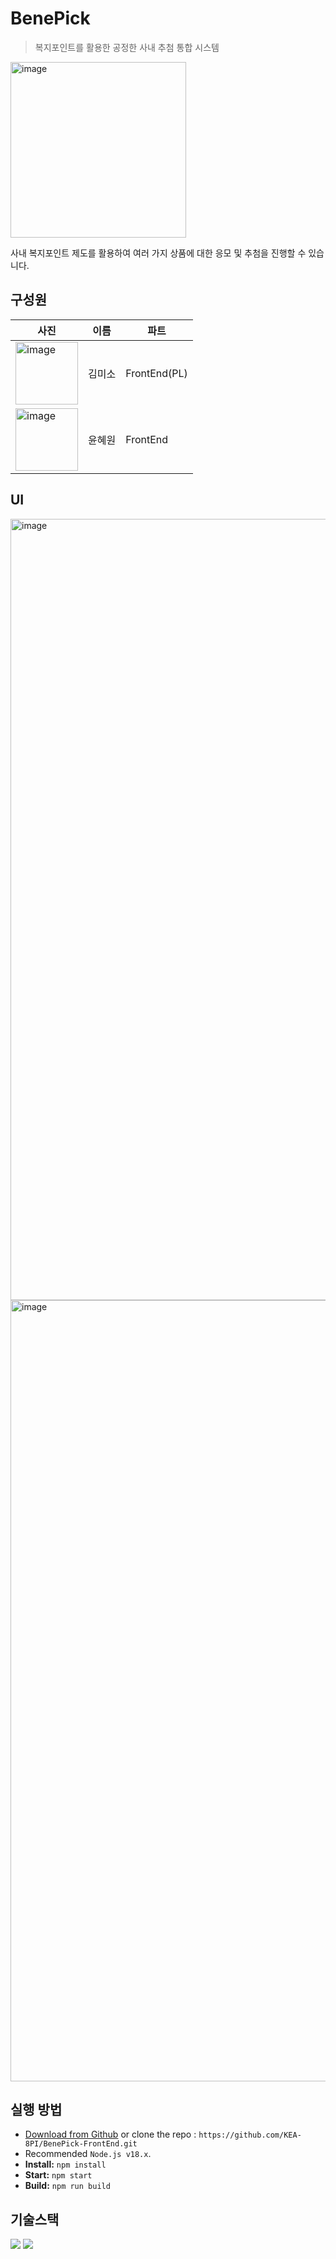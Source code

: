 # BenePick
> 복지포인트를 활용한 공정한 사내 추첨 통합 시스템

<img width="281" alt="image" src="https://github.com/user-attachments/assets/f8845bf2-b694-4828-8255-0fa77f128be4">

사내 복지포인트 제도를 활용하여 여러 가지 상품에 대한 응모 및 추첨을 진행할 수 있습니다.


## 구성원

|사진|이름|파트|
|------|---|---|
|<img width="100" alt="image" src="https://github.com/user-attachments/assets/fde95413-2135-4985-9ba3-bbd847a16204">|김미소|FrontEnd(PL)|
|<img width="100" alt="image" src="https://github.com/user-attachments/assets/e35cc3e5-3204-437e-bcfa-4ce17e1b7374">|윤혜원|FrontEnd|


## UI

<img width="1250" alt="image" src="https://github.com/user-attachments/assets/fc355d79-4eba-486b-b0de-d53686459446">
<img width="1250" alt="image" src="https://github.com/user-attachments/assets/f5c749d5-c729-4ef6-bead-c8bfc7fed770">
<br/>

## 실행 방법

- [Download from Github](https://github.com/KEA-8PI/BenePick-FrontEnd/archive/refs/heads/develop.zip) or clone the repo : `https://github.com/KEA-8PI/BenePick-FrontEnd.git`
- Recommended `Node.js v18.x`.
- **Install:** `npm install`
- **Start:** `npm start`
- **Build:** `npm run build`

## 기술스택
<img src="https://img.shields.io/badge/react-61DAFB?style=for-the-badge&logo=react&logoColor=black">
<img src="https://img.shields.io/badge/node.js-339933?style=for-the-badge&logo=Node.js&logoColor=white">



